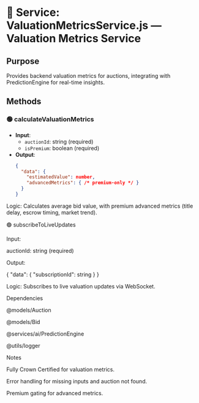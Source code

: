 # 📘 Service: ValuationMetricsService.js — Valuation Metrics Service

## Purpose
Provides backend valuation metrics for auctions, integrating with PredictionEngine for real-time insights.

## Methods

### 🟢 calculateValuationMetrics
- **Input**:
  - `auctionId`: string (required)
  - `isPremium`: boolean (required)
- **Output**:
  ```json
  {
    "data": {
      "estimatedValue": number,
      "advancedMetrics": { /* premium-only */ }
    }
  }


Logic: Calculates average bid value, with premium advanced metrics (title delay, escrow timing, market trend).

🟢 subscribeToLiveUpdates

Input:

auctionId: string (required)

Output:

{ "data": { "subscriptionId": string } }

Logic: Subscribes to live valuation updates via WebSocket.

Dependencies

@models/Auction

@models/Bid

@services/ai/PredictionEngine

@utils/logger

Notes

Fully Crown Certified for valuation metrics.

Error handling for missing inputs and auction not found.

Premium gating for advanced metrics.